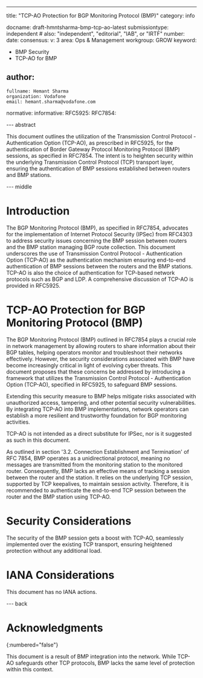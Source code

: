 ---
title: "TCP-AO Protection for BGP Monitoring Protocol (BMP)"
category: info

docname: draft-hmntsharma-bmp-tcp-ao-latest
submissiontype: independent  # also: "independent", "editorial", "IAB", or "IRTF"
number:
date:
consensus:
v: 3
area: Ops & Management
workgroup: GROW
keyword:
 - BMP Security
 - TCP-AO for BMP

author:
 -
    fullname: Hemant Sharma
    organization: Vodafone
    email: hemant.sharma@vodafone.com

normative:
informative:
 RFC5925:
 RFC7854:

--- abstract

This document outlines the utilization of the Transmission Control Protocol - Authentication Option (TCP-AO), as prescribed in RFC5925, for the authentication of Border Gateway Protocol Monitoring Protocol (BMP) sessions, as specified in RFC7854. The intent is to heighten security within the underlying Transmission Control Protocol (TCP) transport layer, ensuring the authentication of BMP sessions established between routers and BMP stations.


--- middle

# Introduction

The BGP Monitoring Protocol (BMP), as specified in RFC7854, advocates for the implementation of Internet Protocol Security (IPSec) from RFC4303 to address security issues concerning the BMP session between routers and the BMP station managing BGP route collection. This document underscores the use of Transmission Control Protocol - Authentication Option (TCP-AO) as the authentication mechanism ensuring end-to-end authentication of BMP sessions between the routers and the BMP stations. TCP-AO is also the choice of authentication for TCP-based network protocols such as BGP and LDP. A comprehensive discussion of TCP-AO is provided in RFC5925.



# TCP-AO Protection for BGP Monitoring Protocol (BMP)

The BGP Monitoring Protocol (BMP) outlined in RFC7854 plays a crucial role in network management by allowing routers to share information about their BGP tables, helping operators monitor and troubleshoot their networks effectively. However, the security considerations associated with BMP have become increasingly critical in light of evolving cyber threats. This document proposes that these concerns be addressed by introducing a framework that utilizes the Transmission Control Protocol - Authentication Option (TCP-AO), specified in RFC5925, to safeguard BMP sessions.

Extending this security measure to BMP helps mitigate risks associated with unauthorized access, tampering, and other potential security vulnerabilities. By integrating TCP-AO into BMP implementations, network operators can establish a more resilient and trustworthy foundation for BGP monitoring activities.

TCP-AO is not intended as a direct substitute for IPSec, nor is it suggested as such in this document.

As outlined in section '3.2. Connection Establishment and Termination' of RFC 7854, BMP operates as a unidirectional protocol, meaning no messages are transmitted from the monitoring station to the monitored router. Consequently, BMP lacks an effective means of tracking a session between the router and the station. It relies on the underlying TCP session, supported by TCP keepalives, to maintain session activity. Therefore, it is recommended to authenticate the end-to-end TCP session between the router and the BMP station using TCP-AO.





# Security Considerations

The security of the BMP session gets a boost with TCP-AO, seamlessly implemented over the existing TCP transport, ensuring heightened protection without any additional load.

# IANA Considerations

This document has no IANA actions.


--- back

# Acknowledgments
{:numbered="false"}

This document is a result of BMP integration into the network. While TCP-AO safeguards other TCP protocols, BMP lacks the same level of protection within this context.
